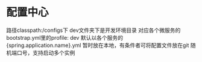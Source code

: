 # 配置中心
路径classpath:/configs下
dev文件夹下是开发环境目录
对应各个微服务的bootstrap.yml里的profile: dev
默认以各个服务的{spring.application.name}.yml
暂时放在本地，有条件者可将配置文件放在git
随机端口号，支持启动多个实例
